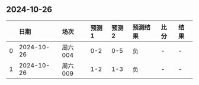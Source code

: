

## 2024-10-26

|    | 日期       | 场次    | 预测1   | 预测2   | 预测结果   | 比分   | 结果   |
|---:|:-----------|:--------|:--------|:--------|:-----------|:-------|:-------|
|  0 | 2024-10-26 | 周六004 | 0-2     | 0-5     | 负         | -      | -      |
|  1 | 2024-10-26 | 周六009 | 1-2     | 1-3     | 负         | -      | -      |

